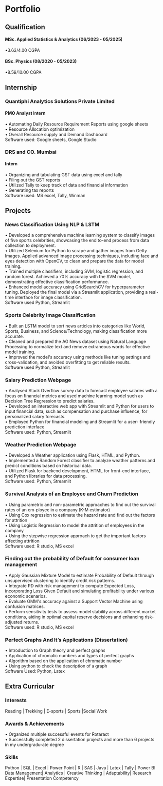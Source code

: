 # Portfolio


## Qualification
#### MSc. Applied Statistics & Analytics    (06/2023 - 05/2025) <br>
•3.63/4.00 CGPA  <br>
#### BSc. Physics                           (08/2020 - 05/2023) <br>
•8.59/10.00 CGPA <br>

## Internship
### Quantiphi Analytics Solutions Private Limited
#### PMO Analyst Intern <br>
•	Automating Daily Resource Requirement Reports using google sheets <br>
•	Resource Allocation optimization <br>
•	Overall Resource supply and Demand Dashboard <br>
Software used: Google sheets, Google Studio   <br>

### DRS and CO. Mumbai
#### Intern <br>
•	Organizing and tabulating GST data using excel and tally <br>
•	Filing out the GST reports <br>
•	Utilized Tally to keep track of data and financial information <br>
•	Generating tax reports <br>
Software used: MS excel, Tally, Winman  <br>

## Projects

### News Classification Using NLP & LSTM 
•	Developed a comprehensive machine learning system to classify images of five sports celebrities, showcasing the end to-end process from data collection to deployment.  <br>
•	Utilized Selenium for Python to scrape and gather images from Getty Images. Applied advanced image processing techniques, including face and eyes detection with OpenCV, to clean and
prepare the data for model training.  <br>
•	Trained multiple classifiers, including SVM, logistic regression, and random forest. Achieved a 70% accuracy with the SVM model, demonstrating effective classification performance.  <br>
•	Enhanced model accuracy using GridSearchCV for hyperparameter tuning. Deployed the final model via a Streamlit application, providing a real-time interface for image classification.  <br>
Software used Python, Streamlit

### Sports Celebrity Image Classification
•	Built an LSTM model to sort news articles into categories like World, Sports, Business, and Science/Technology, making classification more accurate.  <br>
•	Cleaned and prepared the AG News dataset using Natural Language Processing to normalize text and remove extraneous words for effective model training.  <br>
•	Improved the model's accuracy using methods like tuning settings and cross-validation, and avoided overfitting to get reliable results.  <br>
Software used Python, Streamlit

### Salary Prediction Webpage
•	Analysed Stack Overflow survey data to forecast employee salaries with a focus on financial metrics and used machine learning model such as Decision Tree Regression to predict salaries. <br>
•	Developed an interactive web app with Streamlit and Python for users to input financial data, such as compensation and purchase influence, for personalized salary forecasts. <br>
•	Employed Python for financial modeling and Streamlit for a user- friendly prediction interface <br>
Software used: Python, Streamlit

### Weather Prediction Webpage
• Developed a Weather application using Flask, HTML, and Python. <br>
• Implemented a Random Forest classifier to analyze weather patterns and predict conditions based on historical data. <br>
• Utilized Flask for backend development, HTML for front-end interface, and Python libraries for data processing. <br>
Software used: Python, Streamlit

### Survival Analysis of an Employee and Churn Prediction
•	Using parametric and non-parametric approaches to find out the survival rates of an em-ployee in a company (K-M estimator) <br>
•	Using Cox regression to estimate the hazard rate and find out the factors for attrition <br>
•	Using Logistic Regression to model the attrition of employees in the company <br>
•	Using the stepwise regression approach to get the important factors affecting attrition <br>
Software used: R studio, MS excel

### Finding out the probability of Default for consumer loan management 
•	Apply Gaussian Mixture Model to estimate Probability of Default through unsupervised clustering to identify credit risk patterns. <br>
•	Integrate PD with risk management to compute Expected Loss, incorporating Loss Given Default and simulating profitability under various economic scenarios. <br>
•	Evaluate GMM's accuracy against a Support Vector Machine using confusion matrices. <br>
•	Perform sensitivity tests to assess model stability across different market conditions, aiding in optimal capital reserve decisions and enhancing risk-adjusted returns. <br>
Software used: R studio, MS excel

### Perfect Graphs And It’s Applications (Dissertation)
•	Introduction to Graph theory and perfect graphs <br>
•	Application of chromatic numbers and types of perfect graphs <br>
•	Algorithm based on the application of chromatic number <br>
•	Using python to check the description of a graph <br>
Software Used: Python, Latex

## Extra Curricular 

### Interests
Reading | Trekking | E-sports | Sports |Social Work 

### Awards & Achievements
•	Organized multiple successful events for Rotaract <br>
•	Successfully completed 2 dissertation projects and more than 6 projects in my undergradu-ate degree <br> 

### Skills
Python | SQL | Excel | Power Point  | R | SAS | Java | Latex | Tally | Power BI <br>
Data Management| Analytics | Creative Thinking | Adaptability| Research Expertise| Presentation Competency



